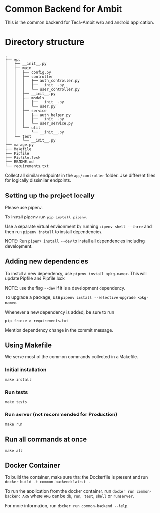# Common Backend for Ambit

This is the common backend for Tech-Ambit web and android application.

# Directory structure
```` 
.
├── app
│   ├── __init__.py
│   ├── main
│   │   ├── config.py
│   │   ├── controller
│   │   │   ├── auth_controller.py
│   │   │   ├── __init__.py
│   │   │   └── user_controller.py
│   │   ├── __init__.py
│   │   ├── models
│   │   │   ├── __init__.py
│   │   │   └── user.py
│   │   ├── service
│   │   │   ├── auth_helper.py
│   │   │   ├── __init__.py
│   │   │   └── user_service.py
│   │   └── util
│   │       └── __init__.py
│   └── test
│       └── __init__.py
├── manage.py
├── Makefile
├── Pipfile
├── Pipfile.lock
├── README.md
└── requirements.txt

````

Collect all similar endpoints in the `app/controller` folder. Use different files for logically dissimilar endpoints.

## Setting up the project locally

Please use pipenv. 

To install pipenv run `pip install pipenv`.

Use a separate virtual environment by running `pipenv shell --three` and then run `pipenv install` to install dependencies.

NOTE: Run `pipenv install --dev` to install all dependencies including development.

## Adding new dependencies

To install a new dependency, use `pipenv install <pkg-name>`. This will update Pipfile and Pipfile.lock

NOTE: use the flag `--dev` if it is a development dependency.

To upgrade a package, use `pipenv install --selective-upgrade <pkg-name>`.

Whenever a new dependency is added, be sure to run

```shell
pip freeze > requirements.txt
```

Mention dependency change in the commit message.

## Using Makefile

We serve most of the common commands collected in a Makefile.

### Initial installation

```shell
make install
```

### Run tests

```shell
make tests
```

### Run server (not recommended for Production)

```shell
make run
```

## Run all commands at once

```shell
make all
```

## Docker Container

To build the container, make sure that the Dockerfile is present and run `docker build -t common-backend:latest .`

To run the application from the docker container, run `docker run common-backend ARG` where `ARG` can be `db`, `run, test`, `shell` or `runserver`.

For more information, run `docker run common-backend --help`.
